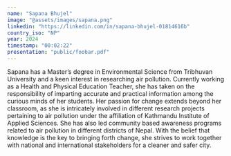 ```yaml
---
name: "Sapana Bhujel"
image: "@assets/images/sapana.png"
linkedin: "https://linkedin.com/in/sapana-bhujel-01814616b"
country_iso: "NP"
year: 2024
timestamp: "00:02:22"
presentation: "public/foobar.pdf"
---
```


Sapana has a Master’s degree in Environmental Science from Tribhuvan University and a keen interest in researching air pollution. Currently working as a Health and Physical Education Teacher, she has taken on the responsibility of imparting accurate and practical information among the curious minds of her students. Her passion for change extends beyond her classroom, as she is intricately involved in different research projects pertaining to air pollution under the affiliation of Kathmandu Institute of Applied Sciences. She has also led community based awareness programs related to air pollution in different districts of Nepal. With the belief that knowledge is the key to bringing forth change, she strives to work together with national and international stakeholders for a cleaner and safer city.
